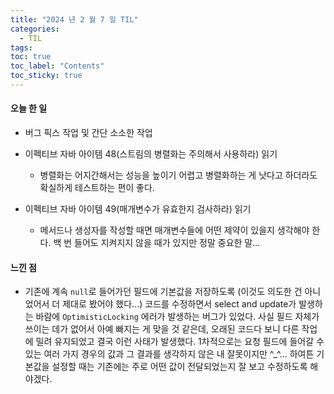```yaml
---
title: "2024 년 2 월 7 일 TIL"
categories:
  - TIL
tags:
toc: true
toc_label: "Contents"
toc_sticky: true
---
```


#### 오늘 한 일

* 버그 픽스 작업 및 간단 소소한 작업
* 이펙티브 자바 아이템 48(스트림의 병렬화는 주의해서 사용하라) 읽기
  * 병렬화는 어지간해서는 성능을 높이기 어렵고 병렬화하는 게 낫다고 하더라도 확실하게 테스트하는 편이 좋다.

* 이펙티브 자바 아이템 49(매개변수가 유효한지 검사하라) 읽기
  * 메서드나 생성자를 작성할 때면 매개변수들에 어떤 제약이 있을지 생각해야 한다. 백 번 들어도 지켜지지 않을 때가 있지만 정말 중요한 말...




#### 느낀 점

* 기존에 계속 `null`로 들어가던 필드에 기본값을 저장하도록 (이것도 의도한 건 아니었어서 더 제대로 봤어야 했다...) 코드를 수정하면서 select and update가 발생하는 바람에 `OptimisticLocking` 에러가 발생하는 버그가 있었다. 사실 필드 자체가 쓰이는 데가 없어서 아예 빠지는 게 맞을 것 같은데, 오래된 코드다 보니 다른 작업에 밀려 유지되었고 결국 이런 사태가 발생했다. 1차적으로는 요청 필드에 들어갈 수 있는 여러 가지 경우의 값과 그 결과를 생각하지 않은 내 잘못이지만 ^_^... 하여튼 기본값을 설정할 때는 기존에는 주로 어떤 값이 전달되었는지 잘 보고 수정하도록 해야겠다.